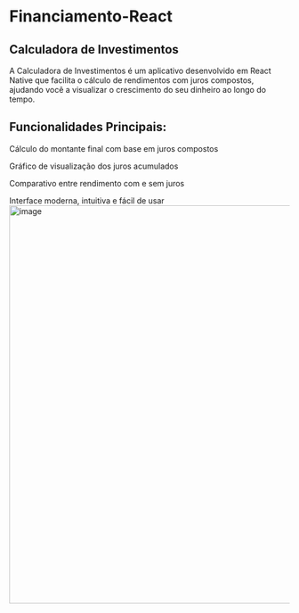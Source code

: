 # Financiamento-React
 ## Calculadora de Investimentos
A Calculadora de Investimentos é um aplicativo desenvolvido em React Native que facilita o cálculo de rendimentos com juros compostos, ajudando você a visualizar o crescimento do seu dinheiro ao longo do tempo.

## Funcionalidades Principais:
 Cálculo do montante final com base em juros compostos

 Gráfico de visualização dos juros acumulados

 Comparativo entre rendimento com e sem juros
 
 Interface moderna, intuitiva e fácil de usar
 <img width="1600" height="714" alt="image" src="https://github.com/user-attachments/assets/03a94183-99b5-4e87-8d89-97b2c6262017" />
